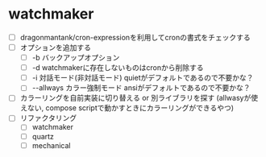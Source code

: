 # watchmaker

- [ ] dragonmantank/cron-expressionを利用してcronの書式をチェックする
- [ ] オプションを追加する
  - [ ] -b バックアップオプション
  - [ ] -d watchmakerに存在しないものはcronから削除する
  - [ ] -i 対話モード(非対話モード) quietがデフォルトであるので不要かな？
  - [ ] --allways カラー強制モード ansiがデフォルトであるので不要かな？
- [ ] カラーリングを自前実装に切り替える or 別ライブラリを探す (allwasyが使えない, compose scriptで動かすときにカラーリングができるやつ)
- [ ] リファクタリング
  - [ ] watchmaker
  - [ ] quartz
  - [ ] mechanical
